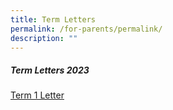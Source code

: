 ```yaml
---
title: Term Letters
permalink: /for-parents/permalink/
description: ""
---
```

##### Term Letters 2023

[Term 1 Letter]()